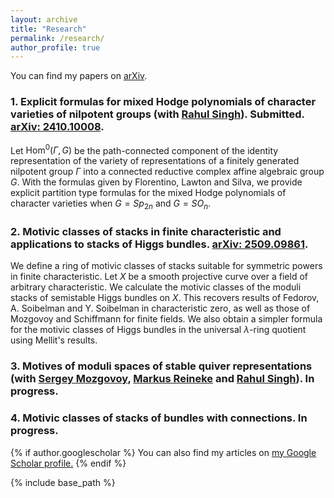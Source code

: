 ```yaml
---
layout: archive
title: "Research"
permalink: /research/
author_profile: true
---
```


You can find my papers on <a href="https://arxiv.org/a/li_r_8.html" target="_blank">arXiv</a>.
### 1. Explicit formulas for mixed Hodge polynomials of character varieties of nilpotent groups (with <a href="https://sites.google.com/view/singh-rahul/home" target="_blank">Rahul Singh</a>). Submitted. <a href="https://arxiv.org/abs/2410.10008" target="_blank">arXiv: 2410.10008</a>.
Let $\text{Hom}^0(\Gamma,G)$ be the path-connected component of the identity representation of the variety of representations of a finitely generated nilpotent group $\Gamma$ into a connected reductive complex affine algebraic group $G$. With the formulas given by Florentino, Lawton and Silva, we provide explicit partition type formulas for the mixed Hodge polynomials of character varieties when $G=Sp_{2n}$ and $G=SO_{n}$.
### 2. Motivic classes of stacks in finite characteristic and applications to stacks of Higgs bundles. <a href="https://arxiv.org/abs/2509.09861v1" target="_blank">arXiv: 2509.09861</a>.
We define a ring of motivic classes of stacks suitable for symmetric powers in finite characteristic. Let $X$ be a smooth projective curve over a field of arbitrary characteristic. We calculate the motivic classes of the moduli stacks of semistable Higgs bundles on $X$. This recovers results of Fedorov, A. Soibelman and Y. Soibelman in characteristic zero, as well as those of Mozgovoy and Schiffmann for finite fields. We also obtain a simpler formula for the motivic classes of Higgs bundles in the universal $\lambda$-ring quotient using Mellit's results.
### 3. Motives of moduli spaces of stable quiver representations (with <a href="https://www.maths.tcd.ie/~mozgovoy/index.html" target="_blank">Sergey Mozgovoy</a>, <a href="https://math.ruhr-uni-bochum.de/fakultaet/arbeitsbereiche/algebra/research-team-reineke/team/prof-dr-markus-reineke/" target="_blank">Markus Reineke</a> and <a href="https://sites.google.com/view/singh-rahul/home" target="_blank">Rahul Singh</a>). In progress.
### 4. Motivic classes of stacks of bundles with connections. In progress.

<!-- *Available upon request* -->
<!-- 
<a href="https://drive.google.com/file/d/1PRcn4yPFmbgGK4WDT11AgoF1TSsQNvfK/view?usp=sharing" target="_blank">View in Browser</a> -->

<!-- [Download]() -->


<!-- [View in Browser](https://drive.google.com/file/d/1FP1Nj2xefm-u8ycFux1_6bbDXm2ay3Du/view?usp=sharing) -->

<!-- [Download]() -->

<!-- [View in Browser](https://drive.google.com/file/d/1ztHCUw9Ij-dA_w6ZtKoZMgB8hscF9759/view?usp=sharing) -->

<!-- [Download]() -->

<!-- ### Future Work

Some topics that I hope to explore in the future include the role of corporate disclosures in managing climate and sustainability efforts as well as the use of accounting information by less traditional stakeholders such as consumers and employees. I am very interested in the risks posed by climate change as well as the movement towards sustainability and inclusion. Given the increasing supply and access of accounting information as well as the rapidly evolving regulatory and disclosure landscape with respect to climate goals, I feel that research on these topics is compelling and has the potential to answer questions of economic significance. -->

{% if author.googlescholar %}
  You can also find my articles on <u><a href="{{author.googlescholar}}">my Google Scholar profile</a>.</u>
{% endif %}

{% include base_path %}

<!-- {% for post in site.publications reversed %}
  {% include archive-single.html %}
{% endfor %} -->
